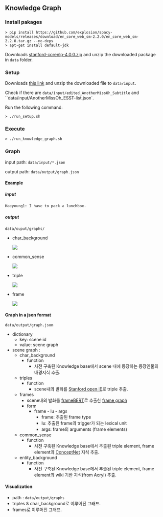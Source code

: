 ## Knowledge Graph

### Install pakages
```
> pip install https://github.com/explosion/spacy-models/releases/download/en_core_web_sm-2.2.0/en_core_web_sm-2.2.0.tar.gz --no-deps
> apt-get install default-jdk
````

Downloads [stanford-corenlp-4.0.0.zip](https://stanfordnlp.github.io/CoreNLP/history.html) and unzip the downloaded package in `data` folder.

### Setup

Downloads [this link](https://drive.google.com/drive/folders/1IhWn82lBD96vTj6nvjdsCQOdQabi255L) and unzip the downloaded file to `data/input`.

 Check if there are `data/input/edited_AnotherMissOh_Subtitle` and ``data/input/AnotherMissOh_ESST-list.json`. 

 Run the following command: 

```
> ./run_setup.sh
```

### Execute

```
> ./run_knowledge_graph.sh
```

### Graph

input path: `data/input/*.json`

output path: `data/output/graph.json`

#### Example

##### input 

```
Haeyoung1: I have to pack a lunchbox.
```

##### output
```
data/ouput/graphs/
```

- char_background

  ![](images/char_background.png)

- common_sense

  ![](images/commonsense.png)

- triple

  ![](images/triple.png)

- frame

  ![](images/frame.png)



#### Graph in a json format
```
data/output/graph.json
```

- dictionary
  - key: scene id
  - value: scene graph
- scene graph : 
  - char_background
    - function
      - 사전 구축된 Knowledge base에서 scene 내에 등장하는 등장인물의 배경지식 추출.
  - triples
    - function
      - scene내의 발화를 [Stanford open IE](https://nlp.stanford.edu/software/openie.html)로 triple 추출.
  - frames
    - scene내의 발화를 [frameBERT](https://github.com/machinereading/frameBERT)로 추출한 [frame graph](https://framenet.icsi.berkeley.edu/fndrupal/WhatIsFrameNet)
    - form
      - frame - lu - args
        - frame: 추출된 frame type
        - lu: 추출된 frame의 trigger가 되는 lexical unit
        - args: frame의 arguments (frame elements)
  - common_sense
    - function
      - 사전 구축된 Knowledge base에서 추출된 triple element, frame element의 [ConceptNet](https://conceptnet.io/) 지식 추출.
  - entity_background
    - function
      - 사전 구축된 Knowledge base에서 추출된 triple element, frame element의  wiki 기반 지식(from Acryl) 추출.

#### Visualization

- path : `data/output/graphs`
- triples & char_background로 이루어진 그래프.
- frames로 이루어진 그래프.